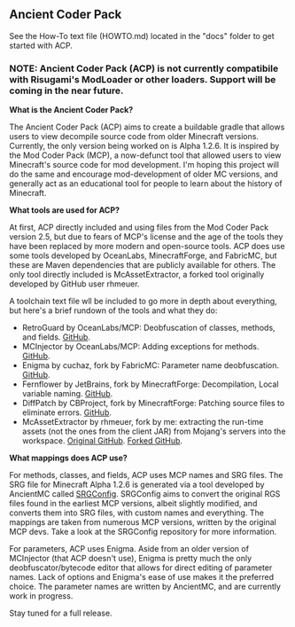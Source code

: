 ## Ancient Coder Pack ##

See the How-To text file (HOWTO.md) located in the "docs" folder to get started with ACP.

### NOTE: Ancient Coder Pack (ACP) is not currently compatibile with Risugami's ModLoader or other loaders. Support will be coming in the near future. ###


**What is the Ancient Coder Pack?**

The Ancient Coder Pack (ACP) aims to create a buildable gradle that allows users to view decompile source
code from older Minecraft versions. Currently, the only version being worked on is Alpha 1.2.6. It is inspired
by the Mod Coder Pack (MCP), a now-defunct tool that allowed users to view Minecraft's source code for mod development.
I'm hoping this project will do the same and encourage mod-development of older MC versions, and generally act as an educational
tool for people to learn about the history of Minecraft.

**What tools are used for ACP?**

At first, ACP directly included and using files from the Mod Coder Pack version 2.5, but due to fears of MCP's license 
and the age of the tools they have been replaced by more modern and open-source tools. ACP does use some tools developed by 
OceanLabs, MinecraftForge, and FabricMC, but these are Maven dependencies that are publicly available for others.
The only tool directly included is McAssetExtractor, a forked tool originally developed by GitHub user rhmeuer.

A toolchain text file wll be included to go more in depth about everything, but here's a brief rundown of the tools 
and what they do:

- RetroGuard by OceanLabs/MCP: Deobfuscation of classes, methods, and fields. [GitHub](https://github.com/ModCoderPack/Retroguard).
- MCInjector by OceanLabs/MCP: Adding exceptions for methods. [GitHub](https://github.com/ModCoderPack/MCInjector).
- Enigma by cuchaz, fork by FabricMC: Parameter name deobfuscation. [GitHub](https://github.com/FabricMC/Enigma).
- Fernflower by JetBrains, fork by MinecraftForge: Decompilation, Local variable naming. [GitHub](https://github.com/MinecraftForge/FernFlower).
- DiffPatch by CBProject, fork by MinecraftForge: Patching source files to eliminate errors. [GitHub](https://github.com/MinecraftForge/DiffPatch).
- McAssetExtractor by rhmeuer, fork by me: extracting the run-time assets (not the ones from the client JAR) from Mojang's servers 
into the workspace. [Original GitHub](https://github.com/rmheuer/McAssetExtractor). [Forked GitHub](https://github.com/moist-mason/McAssetExtractor).

**What mappings does ACP use?**

For methods, classes, and fields, ACP uses MCP names and SRG files. The SRG file for Minecraft Alpha 1.2.6 is generated via a tool
developed by AncientMC called [SRGConfig](https://github.com/moist-mason/SRGConfig). SRGConfig aims to convert the original RGS files
found in the earliest MCP versions, albeit slightly modified, and converts them into SRG files, with custom names and everything.
The mappings are taken from numerous MCP versions, written by the original MCP devs. Take a look at the SRGConfig 
repository for more information. 

For parameters, ACP uses Enigma. Aside from an older version of MCInjector (that ACP doesn't use), Enigma is pretty much the only 
deobfuscator/bytecode editor that allows for direct editing of parameter names. Lack of options and Enigma's 
ease of use makes it the preferred choice. The parameter names are written by AncientMC, and are currently work in progress.

Stay tuned for a full release.
